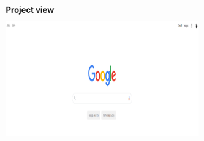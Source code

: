 ## Project view

<img src="https://raw.githubusercontent.com/burcaktezcan/GoogleHomePage-with-CSS/main/GoogleHomePage.PNG" weight=800 height=300></img>
